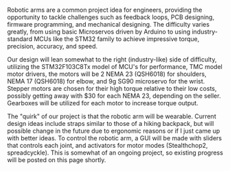 Robotic arms are a common project idea for engineers, providing the opportunity to tackle challenges such as feedback loops, PCB designing, firmware programming, and mechanical designing. The difficulty varies greatly, from using basic Microservos driven by Arduino to using industry-standard MCUs like the STM32 family to achieve impressive torque, precision, accuracy, and speed. 


Our design will lean somewhat to the right (industry-like) side of difficulty, utilizing the STM32F103C8Tx model of MCU's for performance, TMC model motor drivers, the motors will be  2 NEMA 23 (QSH6018) for shoulders, NEMA 17 (QSH6018) for elbow, and 9g SG90 microservo for the wrist. Stepper motors are chosen for their high torque relative to their low costs, possibly getting away with $30 for each NEMA 23, depending on the seller. Gearboxes will be utilized for each motor to increase torque output. 


The "quirk" of our project is that the robotic arm will be wearable. Current design ideas include straps similar to those of a hiking backpack, but will possible change in the future due to ergonomic reasons or if I just came up with better ideas. To control the robotic arm, a GUI will be made with sliders that controls each joint, and activators for motor modes (Stealthchop2, spreadcyckle). 
This is somewhat of an ongoing project, so existing progress will be posted on this page shortly. 
